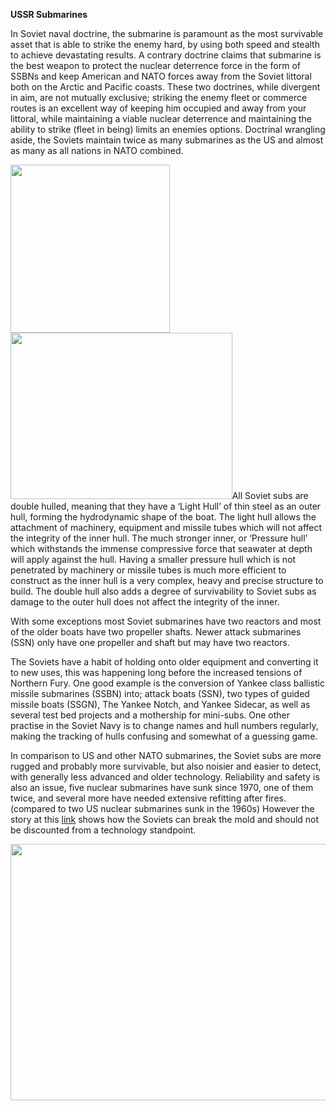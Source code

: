 **USSR Submarines**

In Soviet naval doctrine, the submarine is paramount as the most
survivable asset that is able to strike the enemy hard, by using both
speed and stealth to achieve devastating results. A contrary doctrine
claims that submarine is the best weapon to protect the nuclear
deterrence force in the form of SSBNs and keep American and NATO forces
away from the Soviet littoral both on the Arctic and Pacific coasts.
These two doctrines, while divergent in aim, are not mutually exclusive;
striking the enemy fleet or commerce routes is an excellent way of
keeping him occupied and away from your littoral, while maintaining a
viable nuclear deterrence and maintaining the ability to strike (fleet
in being) limits an enemies options. Doctrinal wrangling aside, the
Soviets maintain twice as many submarines as the US and almost as many
as all nations in NATO combined.

<img src="/assets\images\warsaw\su\navy\subs\media\image1.jpeg" style="width:2.65486in;height:2.80139in" /><img src="/assets\images\warsaw\su\navy\subs\media\image2.jpg" style="width:3.69444in;height:2.77083in" />All
Soviet subs are double hulled, meaning that they have a ‘Light Hull’ of
thin steel as an outer hull, forming the hydrodynamic shape of the boat.
The light hull allows the attachment of machinery, equipment and missile
tubes which will not affect the integrity of the inner hull. The much
stronger inner, or ‘Pressure hull’ which withstands the immense
compressive force that seawater at depth will apply against the hull.
Having a smaller pressure hull which is not penetrated by machinery or
missile tubes is much more efficient to construct as the inner hull is a
very complex, heavy and precise structure to build. The double hull also
adds a degree of survivability to Soviet subs as damage to the outer
hull does not affect the integrity of the inner.

With some exceptions most Soviet submarines have two reactors and most
of the older boats have two propeller shafts. Newer attack submarines
(SSN) only have one propeller and shaft but may have two reactors.

The Soviets have a habit of holding onto older equipment and converting
it to new uses, this was happening long before the increased tensions of
Northern Fury. One good example is the conversion of Yankee class
ballistic missile submarines (SSBN) into; attack boats (SSN), two types
of guided missile boats (SSGN), The Yankee Notch, and Yankee Sidecar, as
well as several test bed projects and a mothership for mini-subs. One
other practise in the Soviet Navy is to change names and hull numbers
regularly, making the tracking of hulls confusing and somewhat of a
guessing game.

In comparison to US and other NATO submarines, the Soviet subs are more
rugged and probably more survivable, but also noisier and easier to
detect, with generally less advanced and older technology. Reliability
and safety is also an issue, five nuclear submarines have sunk since
1970, one of them twice, and several more have needed extensive
refitting after fires. (compared to two US nuclear submarines sunk in
the 1960s) However the story at this
[link](https://www.cia.gov/library/center-for-the-study-of-intelligence/csi-publications/csi-studies/studies/vol52no3/unravelling-a-cold-war-mystery.html)
shows how the Soviets can break the mold and should not be discounted
from a technology standpoint.

<img src="/assets\images\warsaw\su\navy\subs\media\image3.jpg" style="width:6.5in;height:4.26875in" />

